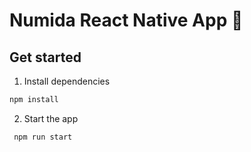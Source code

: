 # Numida React Native App 👋

## Get started

1. Install dependencies

```bash {"id":"01J66J4HC1MRAFY5BMW4CP3WDS"}
npm install
```

2. Start the app

```bash {"id":"01J66J4HC38XHGABXVHSCTP1FJ"}
 npm run start
```
